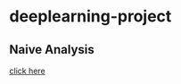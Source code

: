 # deeplearning-project

## Naive Analysis
[click here](https://github.com/kylematoba/deeplearning-project/tree/master/code/SimpleAnalysis.ipynb)
